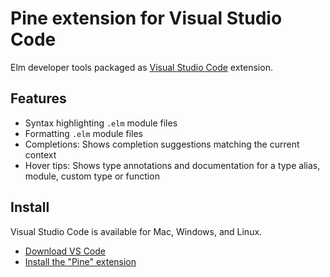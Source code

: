# Pine extension for Visual Studio Code

Elm developer tools packaged as [Visual Studio Code](https://code.visualstudio.com/) extension.

## Features

+ Syntax highlighting `.elm` module files
+ Formatting `.elm` module files
+ Completions: Shows completion suggestions matching the current context
+ Hover tips: Shows type annotations and documentation for a type alias, module, custom type or function

## Install

Visual Studio Code is available for Mac, Windows, and Linux.

+ [Download VS Code](https://code.visualstudio.com/)
+ [Install the "Pine" extension](https://marketplace.visualstudio.com/items?itemName=Pine.pine)
